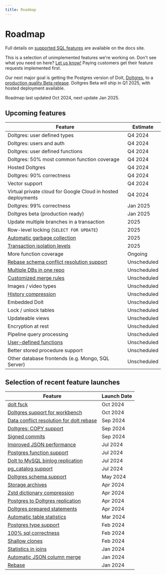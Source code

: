 ```yaml
---
title: Roadmap
---
```


# Roadmap

Full details on [supported SQL
features](../reference/sql/sql-support/README.md) are
available on the docs site.

This is a selection of unimplemented features we're working on. Don't
see what you need on here? [Let us
know!](https://github.com/dolthub/dolt/issues) Paying customers get
their feature requests implemented first.

Our next major goal is getting the Postgres version of Dolt, [Doltgres](https://www.doltgres.com/),
to a [production quality Beta release](https://www.dolthub.com/blog/2024-08-06-doltgres-beta/). Doltgres Beta will ship in Q1 2025, with hosted
deployment available.

Roadmap last updated Oct 2024, next update Jan 2025.

## Upcoming features

| Feature                                                                                  | Estimate    |
|------------------------------------------------------------------------------------------|-------------|
| Doltgres: user defined types                                                             | Q4 2024     |
| Doltgres: users and auth                                                                 | Q4 2024     |
| Doltgres: user defined functions                                                         | Q4 2024     |
| Doltgres: 50% most common function coverage                                              | Q4 2024     |
| Hosted Doltgres                                                                          | Q4 2024     |
| Doltgres: 90% correctness                                                                | Q4 2024     |
| Vector support                                                                           | Q4 2024     |
| Virtual private cloud for Google Cloud in hosted deployments                             | Q4 2024     |
| Doltgres: 99% correctness                                                                | Jan 2025    |
| Doltgres beta (production ready)                                                         | Jan 2025    |
| Update multiple branches in a transaction                                                | 2025        |
| Row-level locking (`SELECT FOR UPDATE`)                                                  | 2025        |
| [Automatic garbage collection](https://github.com/dolthub/dolt/issues/1987)              | 2025        |
| [Transaction isolation levels](https://github.com/dolthub/dolt/issues/2007)              | 2025        |
| More function coverage                                                                   | Ongoing     |
| [Rebase schema conflict resolution support](https://github.com/dolthub/dolt/issues/7820) | Unscheduled |
| [Multiple DBs in one repo](https://github.com/dolthub/dolt/issues/3043)                  | Unscheduled |
| [Customized merge rules](https://github.com/dolthub/dolt/issues/7680)                    | Unscheduled |
| Images / video types                                                                     | Unscheduled |
| [History compression](https://github.com/dolthub/dolt/issues/5355)                       | Unscheduled |
| Embedded Dolt                                                                            | Unscheduled |
| Lock / unlock tables                                                                     | Unscheduled |
| Updateable views                                                                         | Unscheduled |
| Encryption at rest                                                                       | Unscheduled |
| Pipeline query processing                                                                | Unscheduled |
| [User-defined functions](https://github.com/dolthub/dolt/issues/6193)                    | Unscheduled |
| Better stored procedure support                                                          | Unscheduled |
| Other database frontends (e.g. Mongo, SQL Server)                                        | Unscheduled |

## Selection of recent feature launches

| Feature                                                                                                                  | Launch Date |
|--------------------------------------------------------------------------------------------------------------------------|-------------|
| [dolt fsck](https://www.dolthub.com/blog/2024-10-09-fsck-announce/)                                                      | Oct 2024    |
| [Doltgres support for workbench](https://www.dolthub.com/blog/2024-10-17-dolt-workbench-supports-doltgres/)              | Oct 2024    |
| [Data conflict resolution for dolt rebase](https://www.dolthub.com/blog/2024-09-05-rebase-conflict-resolution/)          | Sep 2024    |
| [Doltgres: COPY support](https://www.dolthub.com/blog/2024-09-17-tabular-data-imports/)                                  | Sep 2024    |
| [Signed commits](https://www.dolthub.com/blog/2024-09-16-signed-commits/)                                                | Sep 2024    |
| [Improved JSON performance](https://www.dolthub.com/blog/2024-07-15-json-prolly-trees/)                                  | Jul 2024    |
| [Postgres function support](https://www.dolthub.com/blog/2024-07-30-re-introducing-dolt-functions/)                      | Jul 2024    |
| [Dolt to MySQL binlog replication](https://www.dolthub.com/blog/2024-07-05-binlog-source-preview/)                       | Jul 2024    |
| [pg_catalog support](https://www.dolthub.com/blog/2024-07-02-pg-catalog-update/)                                         | Jul 2024    |
| [Doltgres schema support](https://www.dolthub.com/blog/2024-05-07-understanding-postgres-schemas/)                       | May 2024    |
| [Storage archives](https://www.dolthub.com/blog/2024-04-29-dolt-storage-v2/)                                             | Apr 2024    |
| [Zstd dictionary compression](https://www.dolthub.com/blog/2024-04-22-dolt-storage-dictionaries/)                        | Apr 2024    |
| [Postgres to Doltgres replication](https://www.dolthub.com/blog/2024-04-23-announcing-postgres-to-doltgres-replication/) | Apr 2024    |
| [Doltgres prepared statements](https://www.dolthub.com/blog/2024-04-01-prepared-statements-postgres/)                    | Apr 2024    |
| [Automatic table statistics](https://www.dolthub.com/blog/2024-02-16-stats-refresh/)                                     | Mar 2024    |
| [Postgres type support](https://www.dolthub.com/blog/2024-02-14-adding-types-to-doltgresql/)                             | Feb 2024    |
| [100% sql correctness](https://www.dolthub.com/blog/2024-02-26-100-percent-correctness/)                                 | Feb 2024    |
| [Shallow clones](https://www.dolthub.com/blog/2024-02-21-shallow-clone/)                                                 | Feb 2024    |
| [Statistics in joins](https://www.dolthub.com/blog/2024-01-22-join-statistics/)                                          | Jan 2024    |
| [Automatic JSON column merge](https://www.dolthub.com/blog/2024-01-16-announcing-json-merge/)                            | Jan 2024    |
| [Rebase](https://www.dolthub.com/blog/2024-01-03-announcing-dolt-rebase/)                                                | Jan 2024    |
